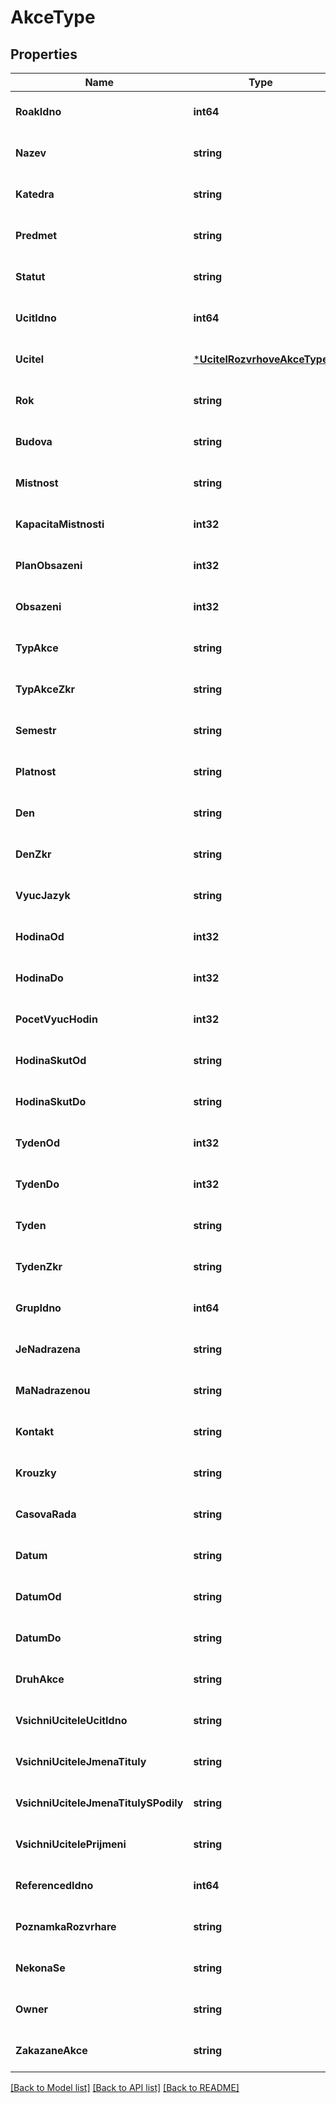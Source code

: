 # AkceType

## Properties
Name | Type | Description | Notes
------------ | ------------- | ------------- | -------------
**RoakIdno** | **int64** |  | [optional] [default to null]
**Nazev** | **string** |  | [optional] [default to null]
**Katedra** | **string** |  | [optional] [default to null]
**Predmet** | **string** |  | [optional] [default to null]
**Statut** | **string** |  | [optional] [default to null]
**UcitIdno** | **int64** |  | [optional] [default to null]
**Ucitel** | [***UcitelRozvrhoveAkceType**](ucitelRozvrhoveAkceType.md) |  | [optional] [default to null]
**Rok** | **string** |  | [optional] [default to null]
**Budova** | **string** |  | [optional] [default to null]
**Mistnost** | **string** |  | [optional] [default to null]
**KapacitaMistnosti** | **int32** |  | [optional] [default to null]
**PlanObsazeni** | **int32** |  | [optional] [default to null]
**Obsazeni** | **int32** |  | [optional] [default to null]
**TypAkce** | **string** |  | [optional] [default to null]
**TypAkceZkr** | **string** |  | [optional] [default to null]
**Semestr** | **string** |  | [optional] [default to null]
**Platnost** | **string** |  | [optional] [default to null]
**Den** | **string** |  | [optional] [default to null]
**DenZkr** | **string** |  | [optional] [default to null]
**VyucJazyk** | **string** |  | [optional] [default to null]
**HodinaOd** | **int32** |  | [optional] [default to null]
**HodinaDo** | **int32** |  | [optional] [default to null]
**PocetVyucHodin** | **int32** |  | [optional] [default to null]
**HodinaSkutOd** | **string** |  | [optional] [default to null]
**HodinaSkutDo** | **string** |  | [optional] [default to null]
**TydenOd** | **int32** |  | [optional] [default to null]
**TydenDo** | **int32** |  | [optional] [default to null]
**Tyden** | **string** |  | [optional] [default to null]
**TydenZkr** | **string** |  | [optional] [default to null]
**GrupIdno** | **int64** |  | [optional] [default to null]
**JeNadrazena** | **string** |  | [optional] [default to null]
**MaNadrazenou** | **string** |  | [optional] [default to null]
**Kontakt** | **string** |  | [optional] [default to null]
**Krouzky** | **string** |  | [optional] [default to null]
**CasovaRada** | **string** |  | [optional] [default to null]
**Datum** | **string** |  | [optional] [default to null]
**DatumOd** | **string** |  | [optional] [default to null]
**DatumDo** | **string** |  | [optional] [default to null]
**DruhAkce** | **string** |  | [optional] [default to null]
**VsichniUciteleUcitIdno** | **string** |  | [optional] [default to null]
**VsichniUciteleJmenaTituly** | **string** |  | [optional] [default to null]
**VsichniUciteleJmenaTitulySPodily** | **string** |  | [optional] [default to null]
**VsichniUcitelePrijmeni** | **string** |  | [optional] [default to null]
**ReferencedIdno** | **int64** |  | [optional] [default to null]
**PoznamkaRozvrhare** | **string** |  | [optional] [default to null]
**NekonaSe** | **string** |  | [optional] [default to null]
**Owner** | **string** |  | [optional] [default to null]
**ZakazaneAkce** | **string** |  | [optional] [default to null]

[[Back to Model list]](../README.md#documentation-for-models) [[Back to API list]](../README.md#documentation-for-api-endpoints) [[Back to README]](../README.md)


